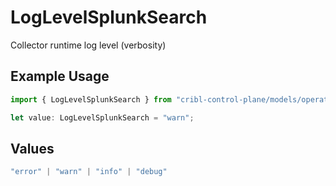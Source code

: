 # LogLevelSplunkSearch

Collector runtime log level (verbosity)

## Example Usage

```typescript
import { LogLevelSplunkSearch } from "cribl-control-plane/models/operations";

let value: LogLevelSplunkSearch = "warn";
```

## Values

```typescript
"error" | "warn" | "info" | "debug"
```